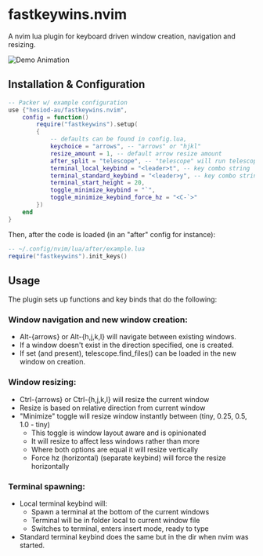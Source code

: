 # fastkeywins.nvim
A nvim lua plugin for keyboard driven window creation, navigation and resizing. 


![Demo Animation](demo.gif)

## Installation & Configuration

```lua
-- Packer w/ example configuration
use {"hesiod-au/fastkeywins.nvim",
    config = function()
        require("fastkeywins").setup(
        {
            -- defaults can be found in config.lua, 
            keychoice = "arrows", -- "arrows" or "hjkl"
            resize_amount = 1, -- default arrow resize amount
            after_split = "telescope", -- "telescope" will run telescope.builtin.find_files()
            terminal_local_keybind = "<leader>t", -- key combo string
            terminal_standard_keybind = "<leader>y", -- key combo string
            terminal_start_height = 20,
            toggle_minimize_keybind = "`",
            toggle_minimize_keybind_force_hz = "<C-`>"
        })
    end
}
```
Then, after the code is loaded (in an "after" config for instance):
```lua
-- ~/.config/nvim/lua/after/example.lua
require("fastkeywins").init_keys()
```

## Usage
The plugin sets up functions and key binds that do the following:

### Window navigation and new window creation:
* Alt-{arrows} or Alt-{h,j,k,l} will navigate between existing windows.
* If a window doesn't exist in the direction specified, one is created.
* If set (and present), telescope.find_files() can be loaded in the new window on creation.

### Window resizing:
* Ctrl-{arrows} or Ctrl-{h,j,k,l} will resize the current window 
* Resize is based on relative direction from current window
* "Minimize" toggle will resize window instantly between (tiny, 0.25, 0.5, 1.0 - tiny)
    - This toggle is window layout aware and is opinionated
    - It will resize to affect less windows rather than more
    - Where both options are equal it will resize vertically
    - Force hz (horizontal) (separate keybind) will force the resize horizontally

### Terminal spawning:
* Local terminal keybind will:
    - Spawn a terminal at the bottom of the current windows
    - Terminal will be in folder local to current window file
    - Switches to terminal, enters insert mode, ready to type
* Standard terminal keybind does the same but in the dir when nvim was started.
